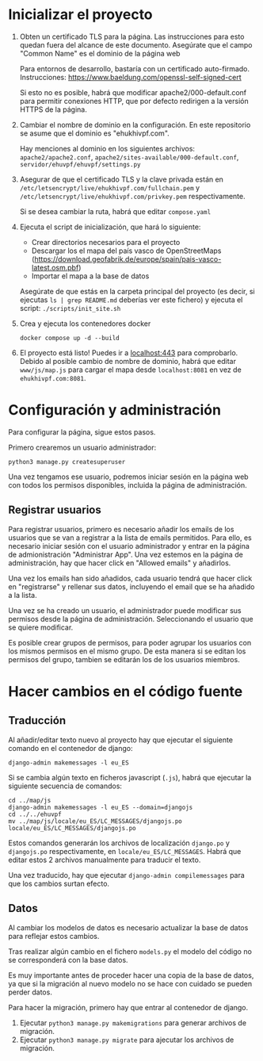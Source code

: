 # Inicializar el proyecto

1. Obten un certificado TLS para la página. Las instrucciones para esto quedan fuera del alcance de este documento. Asegúrate que el campo "Common Name" es el dominio de la página web

    Para entornos de desarrollo, bastaría con un certificado auto-firmado. Instrucciones: https://www.baeldung.com/openssl-self-signed-cert

    Si esto no es posible, habrá que modificar apache2/000-default.conf para permitir conexiones HTTP, que por defecto redirigen a la versión HTTPS de la página.

1. Cambiar el nombre de dominio en la configuración. En este repositorio se asume que el dominio es "ehukhivpf.com".

    Hay menciones al dominio en los siguientes archivos: `apache2/apache2.conf`, `apache2/sites-available/000-default.conf`, `servidor/ehuvpf/ehuvpf/settings.py`

1. Asegurar de que el certificado TLS y la clave privada están en `/etc/letsencrypt/live/ehukhivpf.com/fullchain.pem` y `/etc/letsencrypt/live/ehukhivpf.com/privkey.pem` respectivamente.

    Si se desea cambiar la ruta, habrá que editar `compose.yaml`

1. Ejecuta el script de inicialización, que hará lo siguiente:

    * Crear directorios necesarios para el proyecto
    * Descargar los el mapa del país vasco de OpenStreetMaps (https://download.geofabrik.de/europe/spain/pais-vasco-latest.osm.pbf)
    * Importar el mapa a la base de datos

    Asegúrate de que estás en la carpeta principal del proyecto (es decir, si ejecutas `ls | grep README.md` deberías ver este fichero) y ejecuta el script:
    `./scripts/init_site.sh`

1. Crea y ejecuta los contenedores docker

    `docker compose up -d --build`

1. El proyecto está listo! Puedes ir a [localhost:443](https://localhost:443) para comprobarlo. Debido al posible cambio de nombre de dominio, habrá que editar `www/js/map.js` para cargar el mapa desde `localhost:8081` en vez de `ehukhivpf.com:8081`.

# Configuración y administración

Para configurar la página, sigue estos pasos.

Primero crearemos un usuario administrador:

`python3 manage.py createsuperuser`

Una vez tengamos ese usuario, podremos iniciar sesión en la página web con todos los permisos disponibles, incluida la página de administración.

## Registrar usuarios

Para registrar usuarios, primero es necesario añadir los emails de los usuarios que se van a registrar a la lista de emails permitidos.
Para ello, es necesario iniciar sesión con el usuario administrador y entrar en la página de admionistración "Administrar App". Una vez estemos en la página de administración, hay que hacer click en "Allowed emails" y añadirlos.

Una vez los emails han sido añadidos, cada usuario tendrá que hacer click en "registrarse" y rellenar sus datos, incluyendo el email que se ha añadido a la lista.

Una vez se ha creado un usuario, el administrador puede modificar sus permisos desde la página de administración. Seleccionando el usuario que se quiere modificar.

Es posible crear grupos de permisos, para poder agrupar los usuarios con los mismos permisos en el mismo grupo. De esta manera si se editan los permisos del grupo, tambien se editarán los de los usuarios miembros.

# Hacer cambios en el código fuente

## Traducción

Al añadir/editar texto nuevo al proyecto hay que ejecutar el siguiente comando en el contenedor de django:

`django-admin makemessages -l eu_ES`

Si se cambia algún texto en ficheros javascript (`.js`), habrá que ejecutar la siguiente secuencia de comandos:

```
cd ../map/js
django-admin makemessages -l eu_ES --domain=djangojs
cd ../../ehuvpf
mv ../map/js/locale/eu_ES/LC_MESSAGES/djangojs.po locale/eu_ES/LC_MESSAGES/djangojs.po
```

Estos comandos generarán los archivos de localización `django.po` y `djangojs.po` respectivamente, en `locale/eu_ES/LC_MESSAGES`. Habrá que editar estos 2 archivos manualmente para traducir el texto.

Una vez traducido, hay que ejecutar `django-admin compilemessages` para que los cambios surtan efecto.

## Datos

Al cambiar los modelos de datos es necesario actualizar la base de datos para reflejar estos cambios.

Tras realizar algún cambio en el fichero `models.py` el modelo del código no se corresponderá con la base datos.

Es muy importante antes de proceder hacer una copia de la base de datos, ya que si la migración al nuevo modelo no se hace con cuidado se pueden perder datos.

Para hacer la migración, primero hay que entrar al contenedor de django.

1. Ejecutar `python3 manage.py makemigrations` para generar archivos de migración.
2. Ejecutar `python3 manage.py migrate` para ajecutar los archivos de migración.
